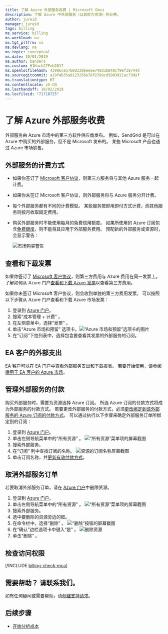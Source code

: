 ```yaml
---
title: 了解 Azure 外部服务收费 | Microsoft Docs
description: 了解 Azure 中外部服务（以前称为市场）的计费。
author: jureid
manager: jureid
tags: billing
ms.service: billing
ms.workload: na
ms.tgt_pltfrm: na
ms.devlang: na
ms.topic: conceptual
ms.date: 10/01/2019
ms.author: banders
ms.custom: H1Hack27Feb2017
ms.openlocfilehash: 43986ce57b8d320beeae748d3b848cf9ef38744d
ms.sourcegitcommit: a19f4b35a0123256e76f2789cd5083921ac73daf
ms.translationtype: HT
ms.contentlocale: zh-CN
ms.lasthandoff: 10/02/2019
ms.locfileid: "71718725"
---
```

# <a name="understand-your-azure-external-services-charges"></a>了解 Azure 外部服务收费
外部服务由 Azure 市场中的第三方软件供应商发布。 例如，SendGrid 是可以在 Azure 中购买的外部服务，但不是 Microsoft 发布的。 某些 Microsoft 产品也通过 Azure 市场销售。

## <a name="how-external-services-are-billed"></a>外部服务的计费方式

- 如果你签订了 [Microsoft 客户协议](#check-access)，则第三方服务将与其他 Azure 服务一起计费。
- 如果你未签订 Microsoft 客户协议，则外部服务将与 Azure 服务分开计费。
- 每个外部服务都有不同的计费模型。 某些服务按即用即付方式计费，而其他服务则按月收取固定费用。
- 购买外部服务时不能使用每月的免费信用额度。 如果所使用的 Azure 订阅包含[免费额度](https://azure.microsoft.com/pricing/spending-limits/)，则不能将其应用于外部服务费用。 预配新的外部服务或资源时，会显示警告：

    ![市场购买警告](./media/billing-understand-your-azure-marketplace-charges/credit-warning.png)

<!-- ## View external service spending and history in the Azure portal
You can view a list of the external services that are on each subscription within the [Azure portal](https://portal.azure.com/):

1. Sign in to the [Azure portal](https://portal.azure.com/) as the account administrator.
2. In the Hub menu, select **Subscriptions**.

    ![Select Subscriptions in the Hub menu](./media/billing-understand-your-azure-marketplace-charges/sub-button.png)
3. In the **Subscriptions** blade, select the subscription that you want to view, and then select **External services**.

    ![Select a subscription in the billing blade](./media/billing-understand-your-azure-marketplace-charges/select-sub-external-services.png)
4. You should see each of your external service orders, the publisher name, service tier you bought, name you gave the resource, and the current order status. To see past bills, select an external service.

    ![Select an external service](./media/billing-understand-your-azure-marketplace-charges/external-service-blade2.png)
5. From here, you can view past bill amounts including the tax breakdown.

    ![View external services billing history](./media/billing-understand-your-azure-marketplace-charges/billing-overview-blade.png) -->

## <a name="view-and-download-invoices"></a>查看和下载发票

如果你签订了 [Microsoft 客户协议](#check-access)，则第三方费用与 Azure 费用在同一发票上。 了解如何从 Azure 门户[查看和下载 Azure 发票](billing-download-azure-invoice.md)以查看第三方费用。

如果你未签订 Microsoft 客户协议，则会收到单独的第三方费用发票。 可以按照以下步骤从 Azure 门户查看和下载 Azure 市场发票：

1. 登录到 [Azure 门户](https://portal.azure.com)。
1. 搜索“成本管理 + 计费”  。
1. 在左侧菜单中，选择“发票”  。
1. 单击“Azure 市场和预留”  选项卡。![“Azure 市场和预留”选项卡的图片](./media/billing-understand-your-azure-marketplace-charges/invoice-tabs.png)
1. 在“订阅”下拉列表中，选择包含要查看其发票的外部服务的订阅。

## <a name="external-spending-for-ea-customers"></a>EA 客户的外部支出

EA 客户可以在 EA 门户中查看外部服务支出和下载报表。 若要开始使用，请参阅[适用于 EA 客户的 Azure 市场](https://ea.azure.com/helpdocs/azureMarketplace)。

## <a name="manage-payment-for-external-services"></a>管理外部服务的付款

购买外部服务时，需要为资源选择 Azure 订阅。 所选 Azure 订阅的付款方式将成为外部服务的付款方式。 若要更改外部服务的付款方式，必须[更改绑定到该外部服务的 Azure 订阅的付款方式](billing-how-to-change-credit-card.md)。 可以通过执行以下步骤来确定外部服务订单所绑定到的订阅：

1. 登录到 [Azure 门户](https://portal.azure.com)。
1. 单击左侧导航菜单中的“所有资源”  。
     ![“所有资源”菜单项的屏幕截图](./media/billing-understand-your-azure-marketplace-charges/all-resources.png)
1. 搜索外部服务。
1. 在“订阅”  列中查找订阅的名称。
    ![资源的订阅名称屏幕截图](./media/billing-understand-your-azure-marketplace-charges/sub-selected.png)
1. 单击订阅名称，并[更新有效付款方式](billing-how-to-change-credit-card.md)。

<!-- Update your payment methods for external service orders from the [Account Center](https://account.windowsazure.com/).

> [!NOTE]
> If you purchased your subscription with a Work or School account, [contact support](https://portal.azure.com/?#blade/Microsoft_Azure_Support/HelpAndSupportBlade) to make changes to your payment method.

1. Sign in to the [Account Center](https://account.windowsazure.com/) and [navigate to the **marketplace** tab](https://account.windowsazure.com/Store)

    ![Select marketplace in the account center](./media/billing-understand-your-azure-marketplace-charges/select-marketplace.png)
2. Select the external service you want to manage

    ![Select the external service you want to manage](./media/billing-understand-your-azure-marketplace-charges/select-ext-service.png)
3. Click **Change payment method** on the right side of the page. This link brings you to a different portal to manage your payment method.

    ![Order summary](./media/billing-understand-your-azure-marketplace-charges/change-payment.PNG)
4. Click **Edit info** and follow instructions to update your payment information.

    ![Select edit info](./media/billing-understand-your-azure-marketplace-charges/edit-info.png) -->

## <a name="cancel-an-external-service-order"></a>取消外部服务订单
若要取消外部服务订单，请在 [Azure 门户](https://portal.azure.com)中删除资源。

1. 登录到 [Azure 门户](https://portal.azure.com)。
1. 单击左侧导航菜单中的“所有资源”  。
    ![“所有资源”菜单项的屏幕截图](./media/billing-understand-your-azure-marketplace-charges/all-resources.png)
1. 搜索外部服务。
1. 选中要删除的资源旁边的框。
1. 在命令栏中，选择“删除”  。
    ![“删除”按钮的屏幕截图](./media/billing-understand-your-azure-marketplace-charges/delete-button.png)
1. 在“确认”边栏选项卡中键入“是”  。
    ![删除资源](./media/billing-understand-your-azure-marketplace-charges/delete-resource.PNG)
1. 单击“删除”  。

## <a name="check-access"></a>检查访问权限
[!INCLUDE [billing-check-mca](../../includes/billing-check-mca.md)]

## <a name="need-help-contact-us"></a>需要帮助？ 请联系我们。

如有任何疑问或需要帮助，请[创建支持请求](https://go.microsoft.com/fwlink/?linkid=2083458)。

## <a name="next-steps"></a>后续步骤
- [开始分析成本](../cost-management/quick-acm-cost-analysis.md)
